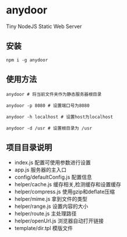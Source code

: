 # anydoor

Tiny NodeJS Static Web Server

## 安装
```
npm i -g anydoor
```

## 使用方法

```
anydoor # 将当前文件夹作为静态服务器根目录

anydoor -p 8080 # 设置端口号为8080

anydoor -h localhost # 设置host为localhost

anydoor -d /usr # 设置根目录为 /usr
```

## 项目目录说明
- index.js 配置可使用参数进行设置
- app.js 服务器的主入口
- config/defaultConfig.js 配置信息
- helper/cache.js 缓存相关,检测缓存和设置缓存
- helper/compress.js 使用gzip和deflate压缩
- helper/mime.js 拿到文件的类型
- helper/range.js 设置内容的大小
- helper/route.js 主处理路径
- helper/openUrl.js 浏览器自动打开链接
- template/dir.tpl 模版文件
